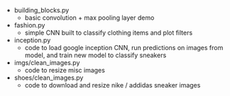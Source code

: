 * building_blocks.py
  - basic convolution + max pooling layer demo
* fashion.py
  - simple CNN built to classify clothing items and plot filters
* inception.py
  - code to load google inception CNN, run predictions on images from model,
    and train new model to classify sneakers
* imgs/clean_images.py
  - code to resize misc images
* shoes/clean_images.py
  - code to download and resize nike / addidas sneaker images
